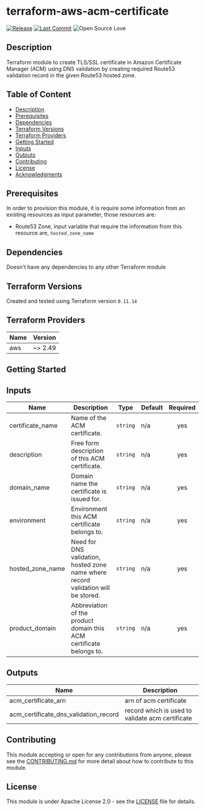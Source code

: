 # terraform-aws-acm-certificate

[![Release](https://img.shields.io/github/release/traveloka/terraform-aws-acm-certificate.svg)](https://github.com/traveloka/terraform-aws-acm-certificate/releases)
[![Last Commit](https://img.shields.io/github/last-commit/traveloka/terraform-aws-acm-certificate.svg)](https://github.com/traveloka/terraform-aws-acm-certificate/commits/master)
![Open Source Love](https://badges.frapsoft.com/os/v1/open-source.png?v=103)

## Description

Terraform module to create TLS/SSL certificate in Amazon Certificate Manager (ACM) using DNS validation by creating required Route53 validation record in the given Route53 hosted zone.

## Table of Content

- [Description](#Description)
- [Prerequisites](#Prerequisites)
- [Dependencies](#Dependencies)
- [Terraform Versions](#Terraform%20Versions)
- [Terraform Providers](#Terraform%20Providers)
- [Getting Started](#Getting_Started)
- [Inputs](#Inputs)
- [Outputs](#Outputs)
- [Contributing](#Contributing)
- [License](#License)
- [Acknowledgments](#Acknowledgments)

## Prerequisites

In order to provision this module, it is require some information from an existing resources as input parameter, those resources are:

- Route53 Zone, input variable that require the information from this resource are, `hosted_zone_name`

## Dependencies

Doesn't have any dependencies to any other Terraform module

## Terraform Versions

Created and tested using Terraform version `0.11.14`

## Terraform Providers

| Name   | Version |
| ------ | ------- |
| aws    | ~> 2.49 |

## Getting Started

<!-- BEGINNING OF PRE-COMMIT-TERRAFORM DOCS HOOK -->
## Inputs

| Name | Description | Type | Default | Required |
|------|-------------|------|---------|:-----:|
| certificate\_name | Name of the ACM certificate. | `string` | n/a | yes |
| description | Free form description of this ACM certificate. | `string` | n/a | yes |
| domain\_name | Domain name the certificate is issued for. | `string` | n/a | yes |
| environment | Environment this ACM certificate belongs to. | `string` | n/a | yes |
| hosted\_zone\_name | Need for DNS validation, hosted zone name where record validation will be stored. | `string` | n/a | yes |
| product\_domain | Abbreviation of the product domain this ACM certificate belongs to. | `string` | n/a | yes |

## Outputs

| Name | Description |
|------|-------------|
| acm\_certificate\_arn | arn of acm certificate |
| acm\_certificate\_dns\_validation\_record | record which is used to validate acm certificate |

<!-- END OF PRE-COMMIT-TERRAFORM DOCS HOOK -->

## Contributing

This module accepting or open for any contributions from anyone, please see the [CONTRIBUTING.md](https://github.com/traveloka/terraform-aws-elasticache-memcached/blob/master/CONTRIBUTING.md) for more detail about how to contribute to this module.

## License

This module is under Apache License 2.0 - see the [LICENSE](https://github.com/traveloka/terraform-aws-elasticache-memcached/blob/master/LICENSE) file for details.